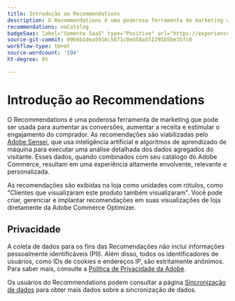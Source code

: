 ```yaml
---
title: Introdução ao Recommendations
description: O Recommendations é uma poderosa ferramenta de marketing que pode ser usada para aumentar as conversões, aumentar a receita e estimular o engajamento do comprador.
recommendations: noCatalog
badgeSaas: label="Somente SaaS" type="Positive" url="https://experienceleague.adobe.com/en/docs/commerce/user-guides/product-solutions" tooltip="Aplicável somente a projetos do Adobe Commerce as a Cloud Service e do Adobe Commerce Optimizer (infraestrutura SaaS gerenciada pela Adobe)."
source-git-commit: 09b6b1dea5916c5671c0eb58a551295b5be35fc0
workflow-type: tm+mt
source-wordcount: '194'
ht-degree: 0%

---
```


# Introdução ao Recommendations

O Recommendations é uma poderosa ferramenta de marketing que pode ser usada para aumentar as conversões, aumentar a receita e estimular o engajamento do comprador. As recomendações são viabilizadas pelo [Adobe Sensei](https://www.adobe.com/sensei.html), que usa inteligência artificial e algoritmos de aprendizado de máquina para executar uma análise detalhada dos dados agregados do visitante. Esses dados, quando combinados com seu catálogo do Adobe Commerce, resultam em uma experiência altamente envolvente, relevante e personalizada.

As recomendações são exibidas na loja como unidades com rótulos, como &quot;Clientes que visualizaram este produto também visualizaram&quot;. Você pode criar, gerenciar e implantar recomendações em suas visualizações de loja diretamente da Adobe Commerce Optimizer.

## Privacidade

A coleta de dados para os fins das Recomendações não inclui informações pessoalmente identificáveis (PII). Além disso, todos os identificadores de usuários, como IDs de cookies e endereços IP, são estritamente anônimos. Para saber mais, consulte a [Política de Privacidade da Adobe](https://www.adobe.com/privacy/policy.html).

Os usuários do Recommendations podem consultar a página [Sincronização de dados](../../setup/data-sync.md) para obter mais dados sobre a sincronização de dados.
